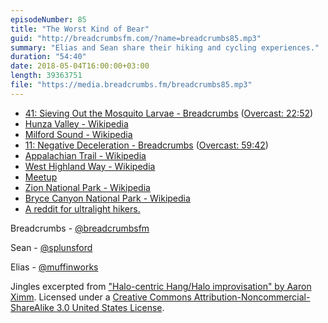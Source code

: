 ```yaml
---
episodeNumber: 85
title: "The Worst Kind of Bear"
guid: "http://breadcrumbsfm.com/?name=breadcrumbs85.mp3"
summary: "Elias and Sean share their hiking and cycling experiences."
duration: "54:40"
date: 2018-05-04T16:00:00+03:00
length: 39363751
file: "https://media.breadcrumbs.fm/breadcrumbs85.mp3"
---
```


- [41: Sieving Out the Mosquito Larvae - Breadcrumbs](https://breadcrumbs.fm/41/) ([Overcast: 22:52](https://overcast.fm/+LlyoxcaI4/22:52))
- [Hunza Valley - Wikipedia](https://en.wikipedia.org/wiki/Hunza_Valley?wprov=sfsi1)
- [Milford Sound - Wikipedia](https://en.wikipedia.org/wiki/Milford_Sound?wprov=sfsi1)
- [11: Negative Deceleration - Breadcrumbs](https://breadcrumbs.fm/11/) ([Overcast: 59:42](https://overcast.fm/+Llyp1aIF0/59:42))
- [Appalachian Trail - Wikipedia](https://en.wikipedia.org/wiki/Appalachian_Trail)
- [West Highland Way - Wikipedia](https://en.wikipedia.org/wiki/West_Highland_Way)
- [Meetup](https://itunes.apple.com/us/app/meetup/id375990038?mt=8&uo=4)
- [Zion National Park - Wikipedia](https://en.wikipedia.org/wiki/Zion_National_Park)
- [Bryce Canyon National Park - Wikipedia](https://en.wikipedia.org/wiki/Bryce_Canyon_National_Park)
- [A reddit for ultralight hikers.](https://www.reddit.com/r/Ultralight/)

Breadcrumbs - [@breadcrumbsfm](https://twitter.com/breadcrumbsfm)

Sean - [@splunsford](https://twitter.com/splunsford)

Elias - [@muffinworks](https://twitter.com/muffinworks)

Jingles excerpted from ["Halo-centric Hang/Halo improvisation" by Aaron Ximm](http://freemusicarchive.org/music/aaron_ximm/handpans_and_the_hang/). Licensed under a [Creative Commons Attribution-Noncommercial-ShareAlike 3.0 United States License](http://creativecommons.org/licenses/by-nc-sa/3.0/us/).